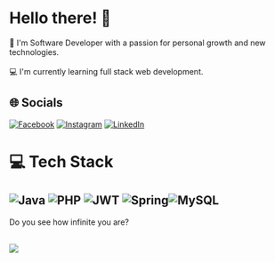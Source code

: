 # Hello there! 👋
🍂 I'm Software Developer with a passion for personal growth and new technologies.<br><br>💻 I'm currently learning full stack web development.


## 🌐 Socials
[![Facebook](https://img.shields.io/badge/Facebook-%231877F2.svg?logo=Facebook&logoColor=white)](https://facebook.com/PozosHerreraHugo) [![Instagram](https://img.shields.io/badge/Instagram-%23E4405F.svg?logo=Instagram&logoColor=white)](https://instagram.com/hugoopozos) [![LinkedIn](https://img.shields.io/badge/LinkedIn-%230077B5.svg?logo=linkedin&logoColor=white)](https://linkedin.com/in/hugo-fabrizio-pozos-herrera-b9a26b267) 

# 💻 Tech Stack
![Java](https://img.shields.io/badge/java-%23ED8B00.svg?style=for-the-badge&logo=java&logoColor=white) ![PHP](https://img.shields.io/badge/php-%23777BB4.svg?style=for-the-badge&logo=php&logoColor=white) ![JWT](https://img.shields.io/badge/JWT-black?style=for-the-badge&logo=JSON%20web%20tokens) ![Spring](https://img.shields.io/badge/spring-%236DB33F.svg?style=for-the-badge&logo=spring&logoColor=white)![MySQL](https://img.shields.io/badge/mysql-%2300f.svg?style=for-the-badge&logo=mysql&logoColor=white)
---
Do you see how infinite you are?
<br><br>

[![](https://visitcount.itsvg.in/api?id=hugopozos&icon=0&color=0)](https://visitcount.itsvg.in)

<!-- Proudly created with GPRM ( https://gprm.itsvg.in ) -->
